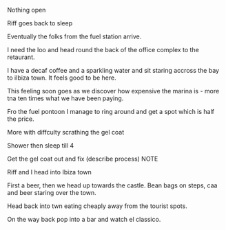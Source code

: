 


Nothing open 

Riff goes back to sleep

Eventually the folks from the fuel station arrive.

I need the loo and head round the back of the office complex to the retaurant. 

I have a decaf coffee and a sparkling water and sit staring accross the bay to iIbiza town. It feels good to be here.

This feeling soon goes as we discover how expensive the marina is - more tna ten times what we have been paying.


Fro  the fuel pontoon I manage to ring around and get a spot which is half the price.

More with diffculty scrathing the gel coat

Shower then sleep till 4

Get the gel coat out and fix (describe process) NOTE

Riff and I head into Ibiza town

First a beer, then we head up towards the castle. Bean bags on steps, caa and beer staring over the town.

Head back into twn eating cheaply away from the tourist spots.

On the way back pop into a bar and watch el classico.

